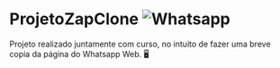 # ProjetoZapClone ![Whatsapp](https://img.shields.io/badge/WhatsApp-25D366?style=for-the-badge&logo=whatsapp&logoColor=white)
Projeto realizado juntamente com curso, no intuito de fazer uma breve copia da página do Whatsapp Web. 🖥
